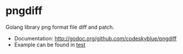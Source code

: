 pngdiff
=======

Golang library png format file diff and patch.

* Documentation: <http://godoc.org/github.com/codeskyblue/pngdiff>
* Example can be found in [test](test)
